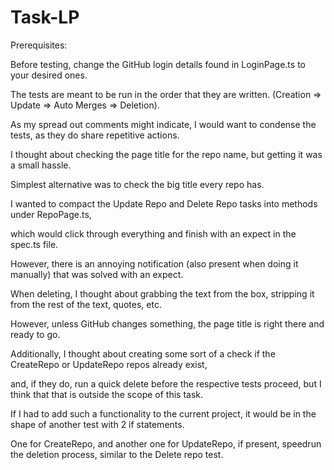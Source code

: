 # Task-LP

Prerequisites: 

Before testing, change the GitHub login details found in LoginPage.ts to your desired ones. 

The tests are meant to be run in the order that they are written. (Creation => Update => Auto Merges => Deletion).


As my spread out comments might indicate, I would want to condense the tests, as they do share repetitive actions.

I thought about checking the page title for the repo name, but getting it was a small hassle. 

Simplest alternative was to check the big title every repo has.



I wanted to compact the Update Repo and Delete Repo tasks into methods under RepoPage.ts, 

which would click through everything and finish with an expect in the spec.ts file. 

However, there is an annoying notification (also present when doing it manually) that was solved with an expect.



When deleting, I thought about grabbing the text from the box, stripping it from the rest of the text, quotes, etc. 

However, unless GitHub changes something, the page title is right there and ready to go.



Additionally, I thought about creating some sort of a check if the CreateRepo or UpdateRepo repos already exist,

and, if they do, run a quick delete before the respective tests proceed, but I think that that is outside the scope of this task.

If I had to add such a functionality to the current project, it would be in the shape of another test with 2 if statements.

One for CreateRepo, and another one for UpdateRepo, if present, speedrun the deletion process, similar to the Delete repo test.